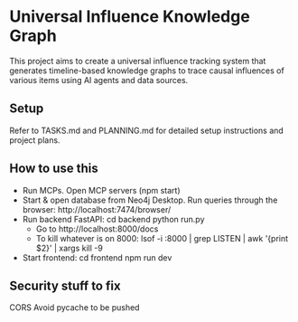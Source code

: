 # Universal Influence Knowledge Graph

This project aims to create a universal influence tracking system that generates timeline-based knowledge graphs to trace causal influences of various items using AI agents and data sources.

## Setup

Refer to TASKS.md and PLANNING.md for detailed setup instructions and project plans. 

## How to use this
- Run MCPs. Open MCP servers (npm start)
- Start & open database from Neo4j Desktop. Run queries through the browser: http://localhost:7474/browser/
- Run backend FastAPI: cd backend python run.py
    - Go to http://localhost:8000/docs
    - To kill whatever is on 8000: lsof -i :8000 | grep LISTEN | awk '{print $2}' | xargs kill -9
- Start frontend: cd frontend npm run dev

## Security stuff to fix
CORS
Avoid pycache to be pushed